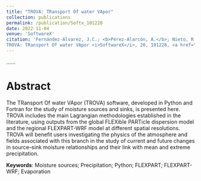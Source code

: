 ```yaml
---
title: "TROVA: TRansport Of water VApor"
collection: publications
permalink: /publication/Softx_101228
date: 2022-11-04
venue: 'SoftwareX'
citation: 'Fernández-Alvarez, J.C.; <b>Pérez-Alarcón, A.</b>; Nieto, R.; Gimeno, L. (2022).
TROVA: TRansport Of water VApor <i>SoftwareX</i>, 20, 101228, <a href="https://doi.org/10.1016/j.softx.2022.101228" target="blank">https://doi.org/10.1016/j.softx.2022.101228</a>'
---
```


......  

# Abstract

The TRansport Of water VApor (TROVA) software, developed in Python and Fortran for the study of moisture sources and sinks, is presented here. 
TROVA includes the main Lagrangian methodologies established in the literature, using outputs from the global FLEXible PARTicle dispersion model
and the regional FLEXPART-WRF model at different spatial resolutions. TROVA will benefit users investigating the physics of the atmosphere and 
fields associated with this branch in the study of current and future changes in source–sink moisture relationships and their link with mean and 
extreme precipitation.

<b>Keywords</b>: Moisture sources; Precipitation; Python; FLEXPART; FLEXPART-WRF; Evaporation

